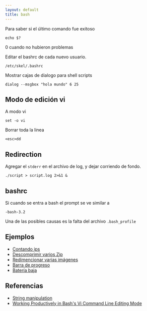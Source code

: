 ```yaml
---
layout: default
title: bash
---
```


Para saber si el último comando fue exitoso

    echo $?

0 cuando no hubieron problemas

Editar el bashrc de cada nuevo usuario.

	/etc/skel/.bashrc

Mostrar cajas de dialogo para shell scripts

	dialog --msgbox "hola mundo" 6 25

## Modo de edición vi
A modo vi

    set -o vi

Borrar toda la linea

    <esc>dd

## Redirection
Agregar el `stderr` en el archivo de log, y dejar corriendo de fondo.

    ./script > script.log 2>&1 &

## bashrc
Si cuando se entra a bash el prompt se ve similar a

    -bash-3.2

Una de las posibles causas es la falta del archivo `.bash_profile`

## Ejemplos

* [Contando ips](/wiki/bash/contandoIp)  
* [Descomprimir varios Zip](/wiki/bash/descomprimirZip)  
* [Redimencionar varias imágenes](/wiki/bash/redimencionarImagenes)  
* [Barra de progreso](/wiki/bash/barraProgreso)  
* [Batería baja](/wiki/bash/bateriaBaja)  

## Referencias

* [String manipulation](http://tldp.org/LDP/abs/html/string-manipulation.html)  
* [Working Productively in Bash's Vi Command Line Editing Mode](http://www.catonmat.net/blog/bash-vi-editing-mode-cheat-sheet/)  
